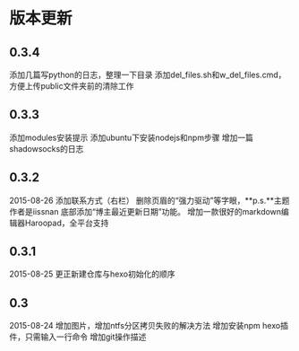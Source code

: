 ﻿# 版本更新

## 0.3.4

添加几篇写python的日志，整理一下目录
添加del_files.sh和w_del_files.cmd，方便上传public文件夹前的清除工作

## 0.3.3

添加modules安装提示
添加ubuntu下安装nodejs和npm步骤
增加一篇shadowsocks的日志

## 0.3.2 

2015-08-26
添加联系方式（右栏）
删除页眉的“强力驱动”等字眼，**p.s.**主题作者是iissnan
底部添加“博主最近更新日期”功能。
增加一款很好的markdown编辑器Haroopad，全平台支持

## 0.3.1 

2015-08-25
更正新建仓库与hexo初始化的顺序

## 0.3 

2015-08-24
增加图片，增加ntfs分区拷贝失败的解决方法
增加安装npm hexo插件，只需输入一行命令
增加git操作描述